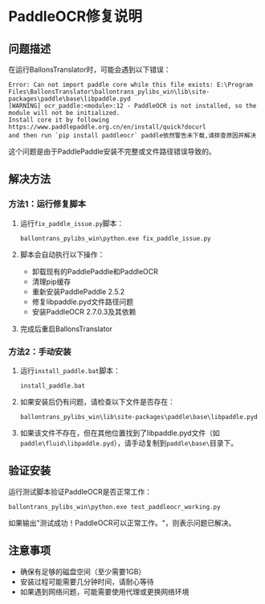 # PaddleOCR修复说明

## 问题描述

在运行BallonsTranslator时，可能会遇到以下错误：

```
Error: Can not import paddle core while this file exists: E:\Program Files\BallonsTranslator\ballontrans_pylibs_win\lib\site-packages\paddle\base\libpaddle.pyd 
[WARNING] ocr_paddle:<module>:12 - PaddleOCR is not installed, so the module will not be initialized.  
Install core it by following https://www.paddlepaddle.org.cn/en/install/quick?docurl  
and then run `pip install paddleocr` paddle依然警告未下载,请排查原因并解决
```

这个问题是由于PaddlePaddle安装不完整或文件路径错误导致的。

## 解决方法

### 方法1：运行修复脚本

1. 运行`fix_paddle_issue.py`脚本：
   ```
   ballontrans_pylibs_win\python.exe fix_paddle_issue.py
   ```

2. 脚本会自动执行以下操作：
   - 卸载现有的PaddlePaddle和PaddleOCR
   - 清理pip缓存
   - 重新安装PaddlePaddle 2.5.2
   - 修复libpaddle.pyd文件路径问题
   - 安装PaddleOCR 2.7.0.3及其依赖

3. 完成后重启BallonsTranslator

### 方法2：手动安装

1. 运行`install_paddle.bat`脚本：
   ```
   install_paddle.bat
   ```

2. 如果安装后仍有问题，请检查以下文件是否存在：
   ```
   ballontrans_pylibs_win\lib\site-packages\paddle\base\libpaddle.pyd
   ```

3. 如果该文件不存在，但在其他位置找到了libpaddle.pyd文件（如`paddle\fluid\libpaddle.pyd`），请手动复制到`paddle\base\`目录下。

## 验证安装

运行测试脚本验证PaddleOCR是否正常工作：
```
ballontrans_pylibs_win\python.exe test_paddleocr_working.py
```

如果输出"测试成功！PaddleOCR可以正常工作。"，则表示问题已解决。

## 注意事项

- 确保有足够的磁盘空间（至少需要1GB）
- 安装过程可能需要几分钟时间，请耐心等待
- 如果遇到网络问题，可能需要使用代理或更换网络环境
